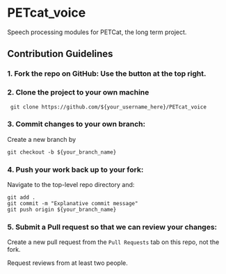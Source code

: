 # PETcat_voice

Speech processing modules for PETCat, the long term project.

## Contribution Guidelines

### 1. Fork the repo on GitHub: Use the button at the top right.

### 2. Clone the project to your own machine

``` git clone https://github.com/${your_username_here}/PETcat_voice```

### 3. Commit changes to your own branch: 

Create a new branch by

``` git checkout -b ${your_branch_name} ```

### 4. Push your work back up to your fork: 

Navigate to the top-level repo directory and:
``` 
git add .
git commit -m "Explanative commit message"
git push origin ${your_branch_name} 
```
    
### 5. Submit a Pull request so that we can review your changes:

Create a new pull request from the `Pull Requests` tab on this repo, not the fork.

Request reviews from at least two people. 
  
